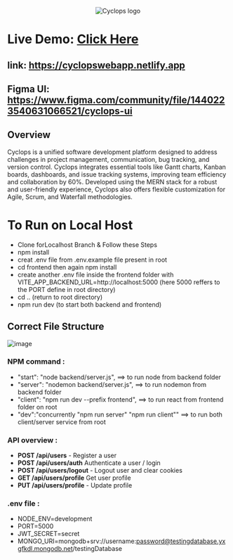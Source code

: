 <p align="center">
    <img src="https://i.imgur.com/L67hMEe.png" alt="Cyclops logo">
</p>


# Live Demo: [Click Here](https://cyclopswebapp.netlify.app)
## link: https://cyclopswebapp.netlify.app
## Figma UI: https://www.figma.com/community/file/1440223540631066521/cyclops-ui

## Overview
Cyclops is a unified software development platform designed to address challenges in project management, communication, bug tracking, and version control. Cyclops integrates essential tools like Gantt charts, Kanban boards, dashboards, and issue tracking systems, improving team efficiency and collaboration by 60%. Developed using the MERN stack for a robust and user-friendly experience, Cyclops also offers flexible customization for Agile, Scrum, and Waterfall methodologies.

# To Run on Local Host
- Clone forLocalhost Branch & Follow these Steps
- npm install
- creat .env file from .env.example file present in root 
- cd frontend then again npm install
- create another .env file inside the frontend folder with VITE_APP_BACKEND_URL=http://localhost:5000 (here 5000 reffers to the PORT define in root directory)
- cd .. (return to root directory)
- npm run dev (to start both backend and frontend)

## Correct File Structure
![image](https://github.com/user-attachments/assets/c684f582-fd96-41fb-8ed4-0f5d45b9af26)



### NPM command :

- "start": "node backend/server.js", ==> to run node from backend folder
- "server": "nodemon backend/server.js", ==> to run nodemon from backend folder
- "client": "npm run dev --prefix frontend", ==> to run react from frontend folder on root
- "dev":"concurrently \"npm run server\" \"npm run client\"" ==> to run both client/server service from root

### API overview :

- **POST /api/users** - Register a user
- **POST /api/users/auth** Authenticate a user / login
- **POST /api/users/logout** - Logout user and clear cookies
- **GET /api/users/profile** Get user profile
- **PUT /api/users/profile** - Update profile

### .env file :

- NODE_ENV=development
- PORT=5000
- JWT_SECRET=secret
- MONGO_URI=mongodb+srv://username:password@testingdatabase.yxgfkdl.mongodb.net/testingDatabase
